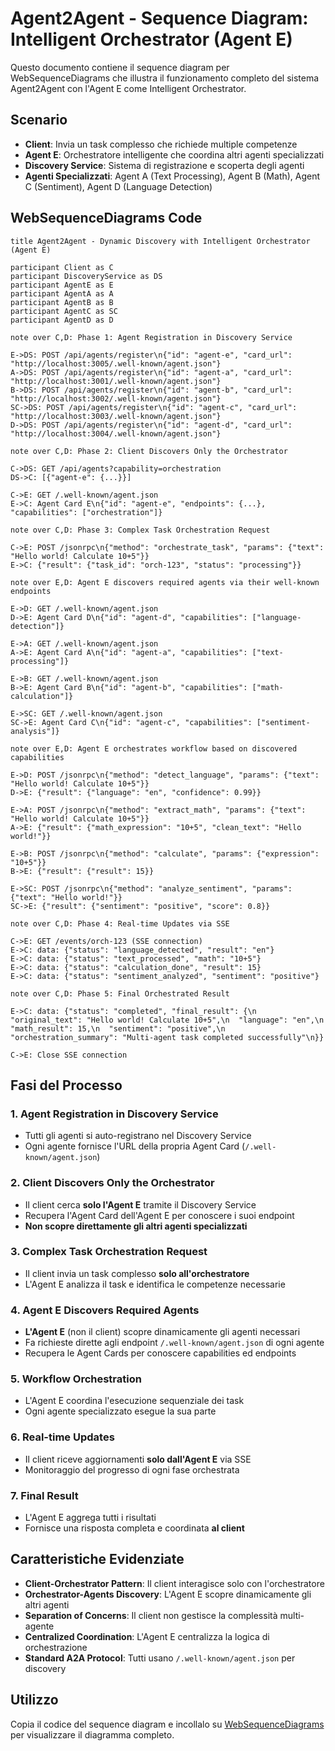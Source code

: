 # Agent2Agent - Sequence Diagram: Intelligent Orchestrator (Agent E)

Questo documento contiene il sequence diagram per WebSequenceDiagrams che illustra il funzionamento completo del sistema Agent2Agent con l'Agent E come Intelligent Orchestrator.

## Scenario
- **Client**: Invia un task complesso che richiede multiple competenze
- **Agent E**: Orchestratore intelligente che coordina altri agenti specializzati
- **Discovery Service**: Sistema di registrazione e scoperta degli agenti
- **Agenti Specializzati**: Agent A (Text Processing), Agent B (Math), Agent C (Sentiment), Agent D (Language Detection)

## WebSequenceDiagrams Code

```
title Agent2Agent - Dynamic Discovery with Intelligent Orchestrator (Agent E)

participant Client as C
participant DiscoveryService as DS  
participant AgentE as E
participant AgentA as A
participant AgentB as B
participant AgentC as SC
participant AgentD as D

note over C,D: Phase 1: Agent Registration in Discovery Service

E->DS: POST /api/agents/register\n{"id": "agent-e", "card_url": "http://localhost:3005/.well-known/agent.json"}
A->DS: POST /api/agents/register\n{"id": "agent-a", "card_url": "http://localhost:3001/.well-known/agent.json"}
B->DS: POST /api/agents/register\n{"id": "agent-b", "card_url": "http://localhost:3002/.well-known/agent.json"}
SC->DS: POST /api/agents/register\n{"id": "agent-c", "card_url": "http://localhost:3003/.well-known/agent.json"}
D->DS: POST /api/agents/register\n{"id": "agent-d", "card_url": "http://localhost:3004/.well-known/agent.json"}

note over C,D: Phase 2: Client Discovers Only the Orchestrator

C->DS: GET /api/agents?capability=orchestration
DS->C: [{"agent-e": {...}}]

C->E: GET /.well-known/agent.json
E->C: Agent Card E\n{"id": "agent-e", "endpoints": {...}, "capabilities": ["orchestration"]}

note over C,D: Phase 3: Complex Task Orchestration Request

C->E: POST /jsonrpc\n{"method": "orchestrate_task", "params": {"text": "Hello world! Calculate 10+5"}}
E->C: {"result": {"task_id": "orch-123", "status": "processing"}}

note over E,D: Agent E discovers required agents via their well-known endpoints

E->D: GET /.well-known/agent.json
D->E: Agent Card D\n{"id": "agent-d", "capabilities": ["language-detection"]}

E->A: GET /.well-known/agent.json  
A->E: Agent Card A\n{"id": "agent-a", "capabilities": ["text-processing"]}

E->B: GET /.well-known/agent.json
B->E: Agent Card B\n{"id": "agent-b", "capabilities": ["math-calculation"]}

E->SC: GET /.well-known/agent.json
SC->E: Agent Card C\n{"id": "agent-c", "capabilities": ["sentiment-analysis"]}

note over E,D: Agent E orchestrates workflow based on discovered capabilities

E->D: POST /jsonrpc\n{"method": "detect_language", "params": {"text": "Hello world! Calculate 10+5"}}
D->E: {"result": {"language": "en", "confidence": 0.99}}

E->A: POST /jsonrpc\n{"method": "extract_math", "params": {"text": "Hello world! Calculate 10+5"}}
A->E: {"result": {"math_expression": "10+5", "clean_text": "Hello world!"}}

E->B: POST /jsonrpc\n{"method": "calculate", "params": {"expression": "10+5"}}
B->E: {"result": {"result": 15}}

E->SC: POST /jsonrpc\n{"method": "analyze_sentiment", "params": {"text": "Hello world!"}}
SC->E: {"result": {"sentiment": "positive", "score": 0.8}}

note over C,D: Phase 4: Real-time Updates via SSE

C->E: GET /events/orch-123 (SSE connection)
E->C: data: {"status": "language_detected", "result": "en"}
E->C: data: {"status": "text_processed", "math": "10+5"}  
E->C: data: {"status": "calculation_done", "result": 15}
E->C: data: {"status": "sentiment_analyzed", "sentiment": "positive"}

note over C,D: Phase 5: Final Orchestrated Result

E->C: data: {"status": "completed", "final_result": {\n  "original_text": "Hello world! Calculate 10+5",\n  "language": "en",\n  "math_result": 15,\n  "sentiment": "positive",\n  "orchestration_summary": "Multi-agent task completed successfully"\n}}

C->E: Close SSE connection
```

## Fasi del Processo

### 1. **Agent Registration in Discovery Service**
- Tutti gli agenti si auto-registrano nel Discovery Service
- Ogni agente fornisce l'URL della propria Agent Card (`/.well-known/agent.json`)

### 2. **Client Discovers Only the Orchestrator**  
- Il client cerca **solo l'Agent E** tramite il Discovery Service
- Recupera l'Agent Card dell'Agent E per conoscere i suoi endpoint
- **Non scopre direttamente gli altri agenti specializzati**

### 3. **Complex Task Orchestration Request**
- Il client invia un task complesso **solo all'orchestratore**
- L'Agent E analizza il task e identifica le competenze necessarie

### 4. **Agent E Discovers Required Agents**
- **L'Agent E** (non il client) scopre dinamicamente gli agenti necessari
- Fa richieste dirette agli endpoint `/.well-known/agent.json` di ogni agente
- Recupera le Agent Cards per conoscere capabilities ed endpoints

### 5. **Workflow Orchestration**
- L'Agent E coordina l'esecuzione sequenziale dei task
- Ogni agente specializzato esegue la sua parte

### 6. **Real-time Updates**
- Il client riceve aggiornamenti **solo dall'Agent E** via SSE
- Monitoraggio del progresso di ogni fase orchestrata

### 7. **Final Result**
- L'Agent E aggrega tutti i risultati
- Fornisce una risposta completa e coordinata **al client**

## Caratteristiche Evidenziate

- **Client-Orchestrator Pattern**: Il client interagisce solo con l'orchestratore
- **Orchestrator-Agents Discovery**: L'Agent E scopre dinamicamente gli altri agenti
- **Separation of Concerns**: Il client non gestisce la complessità multi-agente
- **Centralized Coordination**: L'Agent E centralizza la logica di orchestrazione
- **Standard A2A Protocol**: Tutti usano `/.well-known/agent.json` per discovery

## Utilizzo
Copia il codice del sequence diagram e incollalo su [WebSequenceDiagrams](https://www.websequencediagrams.com/) per visualizzare il diagramma completo.